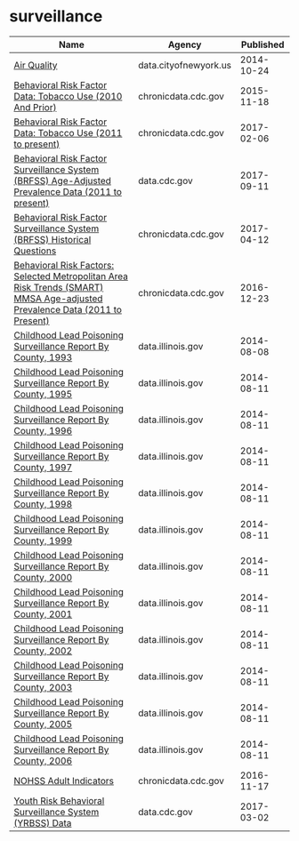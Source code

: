 # surveillance

Name | Agency | Published
---- | ---- | ---------
[Air Quality](../socrata/c3uy-2p5r.md) | data.cityofnewyork.us | 2014-10-24
[Behavioral Risk Factor Data: Tobacco Use (2010 And Prior)](../socrata/fpp2-pp25.md) | chronicdata.cdc.gov | 2015-11-18
[Behavioral Risk Factor Data: Tobacco Use (2011 to present)](../socrata/wsas-xwh5.md) | chronicdata.cdc.gov | 2017-02-06
[Behavioral Risk Factor Surveillance System (BRFSS) Age-Adjusted Prevalence Data (2011 to present)](../socrata/d2rk-yvas.md) | data.cdc.gov | 2017-09-11
[Behavioral Risk Factor Surveillance System (BRFSS) Historical Questions](../socrata/iuq5-y9ct.md) | chronicdata.cdc.gov | 2017-04-12
[Behavioral Risk Factors: Selected Metropolitan Area Risk Trends (SMART) MMSA Age-adjusted Prevalence Data (2011 to Present)](../socrata/at7e-uhkc.md) | chronicdata.cdc.gov | 2016-12-23
[Childhood Lead Poisoning Surveillance Report By County, 1993](../socrata/uv4i-3vjj.md) | data.illinois.gov | 2014-08-08
[Childhood Lead Poisoning Surveillance Report By County, 1995](../socrata/dbhr-k9az.md) | data.illinois.gov | 2014-08-11
[Childhood Lead Poisoning Surveillance Report By County, 1996](../socrata/3bh3-buby.md) | data.illinois.gov | 2014-08-11
[Childhood Lead Poisoning Surveillance Report By County, 1997](../socrata/49a7-bxui.md) | data.illinois.gov | 2014-08-11
[Childhood Lead Poisoning Surveillance Report By County, 1998](../socrata/59z9-v5dm.md) | data.illinois.gov | 2014-08-11
[Childhood Lead Poisoning Surveillance Report By County, 1999](../socrata/efei-wcw7.md) | data.illinois.gov | 2014-08-11
[Childhood Lead Poisoning Surveillance Report By County, 2000](../socrata/2gd6-gdgp.md) | data.illinois.gov | 2014-08-11
[Childhood Lead Poisoning Surveillance Report By County, 2001](../socrata/y6me-irr4.md) | data.illinois.gov | 2014-08-11
[Childhood Lead Poisoning Surveillance Report By County, 2002](../socrata/263f-wyus.md) | data.illinois.gov | 2014-08-11
[Childhood Lead Poisoning Surveillance Report By County, 2003](../socrata/wb36-dzf6.md) | data.illinois.gov | 2014-08-11
[Childhood Lead Poisoning Surveillance Report By County, 2005](../socrata/2myf-3pnn.md) | data.illinois.gov | 2014-08-11
[Childhood Lead Poisoning Surveillance Report By County, 2006](../socrata/qqhr-nmt6.md) | data.illinois.gov | 2014-08-11
[NOHSS Adult Indicators](../socrata/jz6n-v26y.md) | chronicdata.cdc.gov | 2016-11-17
[Youth Risk Behavioral Surveillance System (YRBSS) Data](../socrata/3596-ayf6.md) | data.cdc.gov | 2017-03-02

